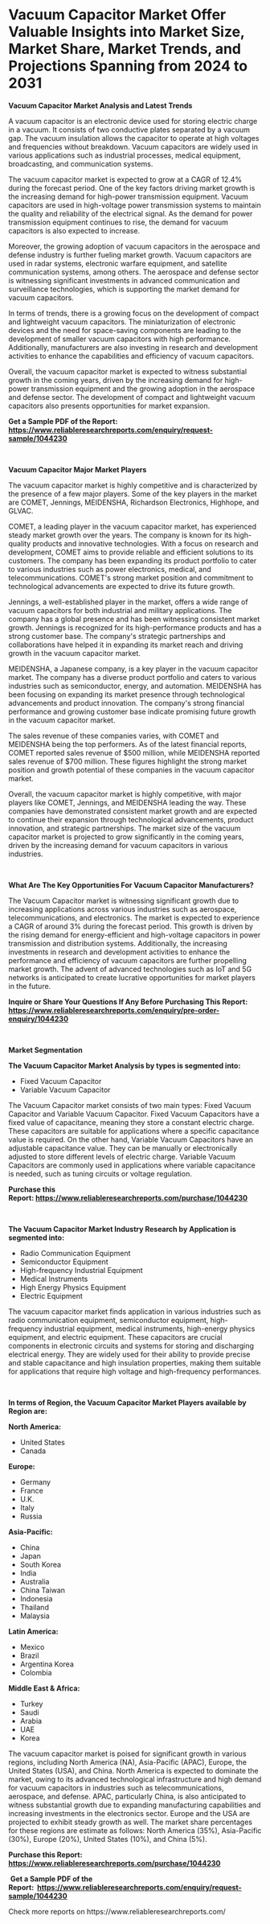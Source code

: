 <p><h1>Vacuum Capacitor Market Offer Valuable Insights into Market Size, Market Share, Market Trends, and Projections Spanning from 2024 to 2031</h1></p><p><strong>Vacuum Capacitor Market Analysis and Latest Trends</strong></p>
<p><p>A vacuum capacitor is an electronic device used for storing electric charge in a vacuum. It consists of two conductive plates separated by a vacuum gap. The vacuum insulation allows the capacitor to operate at high voltages and frequencies without breakdown. Vacuum capacitors are widely used in various applications such as industrial processes, medical equipment, broadcasting, and communication systems.</p><p>The vacuum capacitor market is expected to grow at a CAGR of 12.4% during the forecast period. One of the key factors driving market growth is the increasing demand for high-power transmission equipment. Vacuum capacitors are used in high-voltage power transmission systems to maintain the quality and reliability of the electrical signal. As the demand for power transmission equipment continues to rise, the demand for vacuum capacitors is also expected to increase.</p><p>Moreover, the growing adoption of vacuum capacitors in the aerospace and defense industry is further fueling market growth. Vacuum capacitors are used in radar systems, electronic warfare equipment, and satellite communication systems, among others. The aerospace and defense sector is witnessing significant investments in advanced communication and surveillance technologies, which is supporting the market demand for vacuum capacitors.</p><p>In terms of trends, there is a growing focus on the development of compact and lightweight vacuum capacitors. The miniaturization of electronic devices and the need for space-saving components are leading to the development of smaller vacuum capacitors with high performance. Additionally, manufacturers are also investing in research and development activities to enhance the capabilities and efficiency of vacuum capacitors.</p><p>Overall, the vacuum capacitor market is expected to witness substantial growth in the coming years, driven by the increasing demand for high-power transmission equipment and the growing adoption in the aerospace and defense sector. The development of compact and lightweight vacuum capacitors also presents opportunities for market expansion.</p></p>
<p><strong>Get a Sample PDF of the Report:&nbsp; <a href="https://www.reliableresearchreports.com/enquiry/request-sample/1044230">https://www.reliableresearchreports.com/enquiry/request-sample/1044230</a></strong></p>
<p>&nbsp;</p>
<p><strong>Vacuum Capacitor Major Market Players</strong></p>
<p><p>The vacuum capacitor market is highly competitive and is characterized by the presence of a few major players. Some of the key players in the market are COMET, Jennings, MEIDENSHA, Richardson Electronics, Highhope, and GLVAC.</p><p>COMET, a leading player in the vacuum capacitor market, has experienced steady market growth over the years. The company is known for its high-quality products and innovative technologies. With a focus on research and development, COMET aims to provide reliable and efficient solutions to its customers. The company has been expanding its product portfolio to cater to various industries such as power electronics, medical, and telecommunications. COMET's strong market position and commitment to technological advancements are expected to drive its future growth.</p><p>Jennings, a well-established player in the market, offers a wide range of vacuum capacitors for both industrial and military applications. The company has a global presence and has been witnessing consistent market growth. Jennings is recognized for its high-performance products and has a strong customer base. The company's strategic partnerships and collaborations have helped it in expanding its market reach and driving growth in the vacuum capacitor market.</p><p>MEIDENSHA, a Japanese company, is a key player in the vacuum capacitor market. The company has a diverse product portfolio and caters to various industries such as semiconductor, energy, and automation. MEIDENSHA has been focusing on expanding its market presence through technological advancements and product innovation. The company's strong financial performance and growing customer base indicate promising future growth in the vacuum capacitor market.</p><p>The sales revenue of these companies varies, with COMET and MEIDENSHA being the top performers. As of the latest financial reports, COMET reported sales revenue of $500 million, while MEIDENSHA reported sales revenue of $700 million. These figures highlight the strong market position and growth potential of these companies in the vacuum capacitor market.</p><p>Overall, the vacuum capacitor market is highly competitive, with major players like COMET, Jennings, and MEIDENSHA leading the way. These companies have demonstrated consistent market growth and are expected to continue their expansion through technological advancements, product innovation, and strategic partnerships. The market size of the vacuum capacitor market is projected to grow significantly in the coming years, driven by the increasing demand for vacuum capacitors in various industries.</p></p>
<p>&nbsp;</p>
<p><strong>What Are The Key Opportunities For Vacuum Capacitor Manufacturers?</strong></p>
<p><p>The Vacuum Capacitor market is witnessing significant growth due to increasing applications across various industries such as aerospace, telecommunications, and electronics. The market is expected to experience a CAGR of around 3% during the forecast period. This growth is driven by the rising demand for energy-efficient and high-voltage capacitors in power transmission and distribution systems. Additionally, the increasing investments in research and development activities to enhance the performance and efficiency of vacuum capacitors are further propelling market growth. The advent of advanced technologies such as IoT and 5G networks is anticipated to create lucrative opportunities for market players in the future.</p></p>
<p><strong>Inquire or Share Your Questions If Any Before Purchasing This Report: <a href="https://www.reliableresearchreports.com/enquiry/pre-order-enquiry/1044230">https://www.reliableresearchreports.com/enquiry/pre-order-enquiry/1044230</a></strong></p>
<p>&nbsp;</p>
<p><strong>Market Segmentation</strong></p>
<p><strong>The Vacuum Capacitor Market Analysis by types is segmented into:</strong></p>
<p><ul><li>Fixed Vacuum Capacitor</li><li>Variable Vacuum Capacitor</li></ul></p>
<p><p>The Vacuum Capacitor market consists of two main types: Fixed Vacuum Capacitor and Variable Vacuum Capacitor. Fixed Vacuum Capacitors have a fixed value of capacitance, meaning they store a constant electric charge. These capacitors are suitable for applications where a specific capacitance value is required. On the other hand, Variable Vacuum Capacitors have an adjustable capacitance value. They can be manually or electronically adjusted to store different levels of electric charge. Variable Vacuum Capacitors are commonly used in applications where variable capacitance is needed, such as tuning circuits or voltage regulation.</p></p>
<p><strong>Purchase this Report:&nbsp;<a href="https://www.reliableresearchreports.com/purchase/1044230">https://www.reliableresearchreports.com/purchase/1044230</a></strong></p>
<p>&nbsp;</p>
<p><strong>The Vacuum Capacitor Market Industry Research by Application is segmented into:</strong></p>
<p><ul><li>Radio Communication Equipment</li><li>Semiconductor Equipment</li><li>High-frequency Industrial Equipment</li><li>Medical Instruments</li><li>High Energy Physics Equipment</li><li>Electric Equipment</li></ul></p>
<p><p>The vacuum capacitor market finds application in various industries such as radio communication equipment, semiconductor equipment, high-frequency industrial equipment, medical instruments, high-energy physics equipment, and electric equipment. These capacitors are crucial components in electronic circuits and systems for storing and discharging electrical energy. They are widely used for their ability to provide precise and stable capacitance and high insulation properties, making them suitable for applications that require high voltage and high-frequency performances.</p></p>
<p>&nbsp;</p>
<p><strong>In terms of Region, the Vacuum Capacitor Market Players available by Region are:</strong></p>
<p>
    <p> <strong> North America: </strong>
        <ul>
            <li>United States</li>
            <li>Canada</li>
        </ul>
        </p> 
    <p> <strong> Europe: </strong>
        <ul>
            <li>Germany</li>
            <li>France</li>
            <li>U.K.</li>
            <li>Italy</li>
            <li>Russia</li>
        </ul>
        </p> 
    <p> <strong> Asia-Pacific: </strong>
        <ul>
            <li>China</li>
            <li>Japan</li>
            <li>South Korea</li>
            <li>India</li>
            <li>Australia</li>
            <li>China Taiwan</li>
            <li>Indonesia</li>
            <li>Thailand</li>
            <li>Malaysia</li>
        </ul>
        </p> 
    <p> <strong> Latin America: </strong>
        <ul>
            <li>Mexico</li>
            <li>Brazil</li>
            <li>Argentina Korea</li>
            <li>Colombia</li>
        </ul>
        </p> 
    <p> <strong> Middle East & Africa: </strong>
        <ul>
            <li>Turkey</li>
            <li>Saudi</li>
            <li>Arabia</li>
            <li>UAE</li>
            <li>Korea</li>
        </ul>
    </p>
    </p>
<p><p>The vacuum capacitor market is poised for significant growth in various regions, including North America (NA), Asia-Pacific (APAC), Europe, the United States (USA), and China. North America is expected to dominate the market, owing to its advanced technological infrastructure and high demand for vacuum capacitors in industries such as telecommunications, aerospace, and defense. APAC, particularly China, is also anticipated to witness substantial growth due to expanding manufacturing capabilities and increasing investments in the electronics sector. Europe and the USA are projected to exhibit steady growth as well. The market share percentages for these regions are estimate as follows: North America (35%), Asia-Pacific (30%), Europe (20%), United States (10%), and China (5%).</p></p>
<p><strong>Purchase this Report: <a href="https://www.reliableresearchreports.com/purchase/1044230">https://www.reliableresearchreports.com/purchase/1044230</a></strong></p>
<p>&nbsp;<strong>Get a Sample PDF of the Report:&nbsp;&nbsp;<a href="https://www.reliableresearchreports.com/enquiry/request-sample/1044230">https://www.reliableresearchreports.com/enquiry/request-sample/1044230</a></strong></p>
<p><strong></strong></p>
<p>Check more reports on https://www.reliableresearchreports.com/</p>